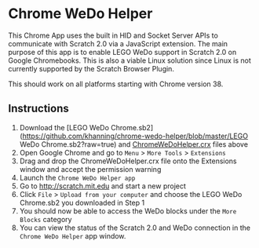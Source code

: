 Chrome WeDo Helper
=============================

This Chrome App uses the built in HID and Socket Server APIs to communicate with Scratch 2.0 via a JavaScript extension. The main purpose of this app is to enable LEGO WeDo support in Scratch 2.0 on Google Chromebooks. This is also a viable Linux solution since Linux is not currently supported by the Scratch Browser Plugin.

This should work on all platforms starting with Chrome version 38.

Instructions
-------------------------------
1. Download the [LEGO WeDo Chrome.sb2](https://github.com/khanning/chrome-wedo-helper/blob/master/LEGO WeDo Chrome.sb2?raw=true) and [ChromeWeDoHelper.crx](https://github.com/khanning/chrome-wedo-helper/blob/master/ChromeWeDoHelper.crx?raw=true) files above
2. Open Google Chrome and go to ```Menu``` > ```More Tools``` > ```Extensions```
3. Drag and drop the ChromeWeDoHelper.crx file onto the Extensions window and accept the permission warning
4. Launch the ```Chrome WeDo Helper app```
5. Go to http://scratch.mit.edu and start a new project
6. Click ```File``` > ```Upload from your computer``` and choose the LEGO WeDo Chrome.sb2 you downloaded in Step 1
7. You should now be able to access the WeDo blocks under the ```More Blocks``` category
8. You can view the status of the Scratch 2.0 and WeDo connection in the ```Chrome WeDo Helper``` app window.

